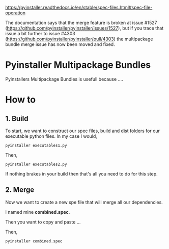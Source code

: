https://pyinstaller.readthedocs.io/en/stable/spec-files.html#spec-file-operation

The documentation says that the merge feature is broken at issue #1527 (https://github.com/pyinstaller/pyinstaller/issues/1527), but if you trace that issue a bit further to issue #4303 (https://github.com/pyinstaller/pyinstaller/pull/4303) the multipackage bundle merge issue has now been moved and fixed.

# Pyinstaller Multipackage Bundles

Pyinstallers Multipackage Bundles is usefull because ....

# How to

## 1. Build

To start, we want to construct our spec files, build and dist folders for our executable python files. In my case I would,

```
pyinstaller executables1.py
```

Then,

```
pyinstaller executables2.py
```

If nothing brakes in your build then that's all you need to do for this step.

## 2. Merge

Now we want to create a new spe file that will merge all our dependencies.

I named mine **combined.spec**.

Then you want to copy and paste ...

Then,

```
pyinstaller combined.spec
```
